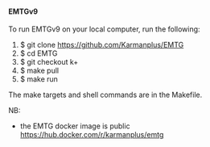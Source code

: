 #### EMTGv9

To run EMTGv9 on your local computer, run the following:
1. $ git clone https://github.com/Karmanplus/EMTG
1. $ cd EMTG
1. $ git checkout k+
1. $ make pull
1. $ make run

The make targets and shell commands are in the Makefile.

NB:
- the EMTG docker image is public https://hub.docker.com/r/karmanplus/emtg
